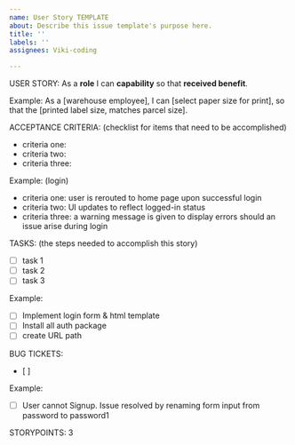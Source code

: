 ```yaml
---
name: User Story TEMPLATE
about: Describe this issue template's purpose here.
title: ''
labels: ''
assignees: Viki-coding

---
```


USER STORY:
As a **role** I can **capability** so that **received benefit**.

Example:
As a [warehouse employee], I can [select paper size for print], so that the [printed label size, matches parcel size].

ACCEPTANCE CRITERIA:
(checklist for items that need to be accomplished)
- criteria one:
- criteria two:
- criteria three:

Example: (login)
- criteria one: user is rerouted to home page upon successful login
- criteria two: UI updates to reflect logged-in status
- criteria three: a warning message is given to display errors should an issue arise during login

TASKS:
(the steps needed to accomplish this story)
- [ ] task 1
- [ ] task 2
- [ ] task 3

Example:
- [ ] Implement login form & html template
- [ ] Install all auth package
- [ ] create URL path

BUG TICKETS:
- [ ] 

Example:
- [ ] User cannot Signup. Issue resolved by renaming form input from password to password1

STORYPOINTS: 3
